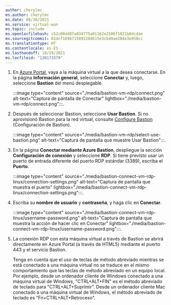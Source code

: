 ```yaml
---
author: cherylmc
ms.author: cherylmc
ms.date: 08/30/2021
ms.service: virtual-wan
ms.topic: include
ms.openlocfilehash: c52c00dd8fa834775a01162e2506f1821b0dcdae
ms.sourcegitcommit: 01dcf169b71589228d615e3cb49ae284e3e058cc
ms.translationtype: HT
ms.contentlocale: es-ES
ms.lasthandoff: 10/19/2021
ms.locfileid: "130173379"
---
```

1. En [Azure Portal](https://portal.azure.com), vaya a la máquina virtual a la que desea conectarse. En la página **Información general**, seleccione **Conectar** y, luego, seleccione **Bastion** del menú desplegable.

   :::image type="content" source="./media/bastion-vm-rdp/connect.png" alt-text="Captura de pantalla de Conectar" lightbox="./media/bastion-vm-rdp/connect.png":::.

1. Después de seleccionar Bastion, seleccione **Usar Bastion**. Si no aprovisionó Bastion para la red virtual, consulte [Configure Bastion](../articles/bastion/quickstart-host-portal.md) (Configuración de Bastion).

   :::image type="content" source="./media/bastion-vm-rdp/select-use-bastion.png" alt-text="Captura de pantalla que muestre Usar Bastion":::.

1. En la página **Conectar mediante Azure Bastion**, despliegue la sección **Configuración de conexión** y seleccione **RDP**. Si tiene previsto usar un puerto de entrada diferente del puerto RDP estándar (3389), escriba el **Puerto**.

   :::image type="content" source="./media/bastion-connect-vm-rdp-linux/connection-settings.png" alt-text="Captura de pantalla que muestra el puerto" lightbox="./media/bastion-connect-vm-rdp-linux/connection-settings.png":::.

1. Escriba su **nombre de usuario** y **contraseña**, y haga clic en **Conectar**.

   :::image type="content" source="./media/bastion-connect-vm-rdp-linux/username-password.png" alt-text="Captura de pantalla que muestra la acción de hacer clic en Conectar" lightbox="./media/bastion-connect-vm-rdp-linux/username-password.png":::.

1. La conexión RDP con esta máquina virtual a través de Bastion se abrirá directamente en Azure Portal (a través de HTML5) mediante el puerto 443 y el servicio Bastion. 

   Tenga en cuenta que el uso de teclas de método abreviado mientras se está conectado a una máquina virtual no se traduce en el mismo comportamiento que las teclas de método abreviado en un equipo local. Por ejemplo, desde un ordenador cliente de Windows conectado a una máquina virtual de Windows, "CTRL+ALT+FIN" es el método abreviado de teclado para "CTRL+ALT+Suprimir". Desde un ordenador cliente Mac conectado a una máquina virtual de Windows, el método abreviado de teclado es "Fn+CTRL+ALT+Retroceso".
